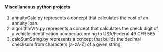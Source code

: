 <h4>Miscellaneous python projects</h4>
<ol>
<li>annuityCalc.py represents a concept that calculates the cost of an annuity loan.</li>
<li>algorithmVIN.py represents a concept that calculates the check digit of a vehicle identification number according to USA/Federal 49 CFR 565</li>
<li>calcSumString.py represents a concept that builds the decimal checksum from characters [a-zA-Z] of a given string.</li>
</ol>
